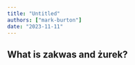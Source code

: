 ```yaml
---
title: "Untitled"
authors: ["mark-burton"]
date: "2023-11-11"
---
```


## What is zakwas and żurek?
